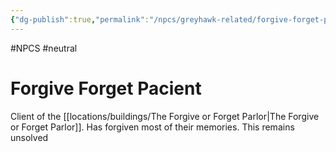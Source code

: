 ```yaml
---
{"dg-publish":true,"permalink":"/npcs/greyhawk-related/forgive-forget-pacient/"}
---
```


#NPCS #neutral
# Forgive Forget Pacient

Client of the [[locations/buildings/The Forgive or Forget Parlor\|The Forgive or Forget Parlor]]. Has forgiven most of their memories. This remains unsolved